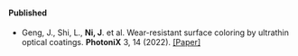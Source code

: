 #### Published

- Geng, J., Shi, L., <strong>Ni, J</strong>. et al. Wear-resistant surface coloring by ultrathin optical coatings. <strong>PhotoniX</strong> 3, 14 (2022). [[Paper]](https://doi.org/10.1186/s43074-022-00061-5)
